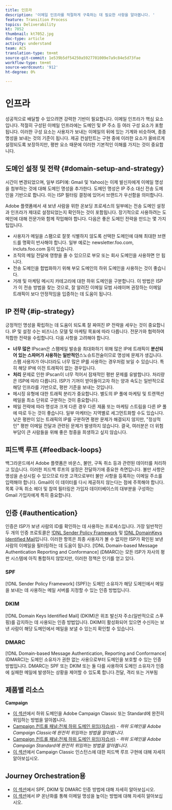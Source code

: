 ```yaml
---
title: 인프라
description: '이메일 인프라를 적절하게 구축하는 데 필요한 사항을 알아봅니다. '
feature: Transition Process
topics: Deliverability
kt: 7052
thumbnail: kt7052.jpg
doc-type: article
activity: understand
team: ACS
translation-type: tm+mt
source-git-commit: 1e539b5df54250a5927701009e7a9c84e5d73fae
workflow-type: tm+mt
source-wordcount: '912'
ht-degree: 0%

---
```



# 인프라

성공적으로 배달할 수 있으려면 강력한 기반이 필요합니다. 이메일 인프라가 핵심 요소입니다. 적절히 구성된 이메일 인프라에는 도메인 및 IP 주소 등 여러 구성 요소가 포함됩니다. 이러한 구성 요소는 사용자가 보내는 이메일의 뒤에 있는 기계와 비슷하며, 종종 명성을 보내는 것의 기준이 됩니다. 제공 컨설턴트는 구현 중에 이러한 요소가 올바르게 설정되도록 보장하지만, 평판 요소 때문에 이러한 기본적인 이해를 가지는 것이 중요합니다.

## 도메인 설정 및 전략 {#domain-setup-and-strategy}

시간이 변경되었으며, 일부 ISP(예: Gmail 및 Yahoo)는 이제 발신자에게 이메일 명성을 첨부하는 것에 대해 도메인 명성을 추가한다. 도메인 명성은 IP 주소 대신 전송 도메인을 기반으로 합니다. 이는 ISP 필터링 결정에 있어서 브랜드가 우선함을 의미합니다.

Adobe 플랫폼에서 새 보낸 사람을 위한 온보딩 프로세스의 일부에는 전송 도메인 설정과 인프라가 제대로 설정되었는지 확인하는 것이 포함됩니다. 장기적으로 사용하려는 도메인에 대해 전문가와 함께 작업해야 합니다. 다음은 좋은 도메인 전략을 만드는 몇 가지 팁입니다.

* 사용자가 메일을 스팸으로 잘못 식별하지 않도록 선택한 도메인에 대해 최대한 브랜드를 명확히 반사해야 합니다. 일부 예로는 newsletter.foo.com, incluts.foo.com 등이 있습니다.
* 조직의 메일 전달에 영향을 줄 수 있으므로 부모 또는 회사 도메인을 사용하면 안 됩니다.
* 전송 도메인을 합법화하기 위해 부모 도메인의 하위 도메인을 사용하는 것이 좋습니다.
* 거래 및 마케팅 메시지 카테고리에 대한 하위 도메인을 구분합니다. 이 방법은 ISP가 이 전송 방법을 찾는 것으로, 잘 알려진 이메일 모범 사례이며 권장하는 이메일 트래픽이 보다 안정적임을 입증하는 데 도움이 됩니다.

## IP 전략 {#ip-strategy}

긍정적인 명성을 확립하는 데 도움이 되도록 잘 짜여진 IP 전략을 세우는 것이 중요합니다. IP 및 설정 수는 비즈니스 모델 및 마케팅 목표에 따라 다릅니다. 전문가와 협력하여 적합한 전략을 수립합니다. 다음 사항을 고려해야 합니다.

* **너무 많은** IPscan은 스팸메일 발송을 최대화하기 위해 많은 IP에 트래픽이  **분산되어 있는 스파머가 사용하는 일반적인**&#x200B;스노슈트전술이므로 명성에 문제가 생깁니다. 스팸 사용자가 아니더라도 너무 많은 IP를 사용하는 경우처럼 보일 수 있습니다. 특히 해당 IP에 이전 트래픽이 없는 경우입니다.
* **처리** 문제로 인한 IPscan이 너무 적어서 잠재적인 평판 문제를 유발합니다. 처리량은 ISP에 따라 다릅니다. ISP가 기꺼이 받아들이고자 하는 양과 속도는 일반적으로 해당 인프라를 기반으로, 평판 기준을 보내는 것입니다.
* 메시징 유형에 대한 트래픽 분리가 중요합니다. 별도의 IP 풀에 마케팅 및 트랜잭션 메일을 최소 단위로 구분하는 것이 중요합니다.
* 메일 전략에 따라 명성과 크게 다른 경우 다른 제품 또는 마케팅 스트림을 다른 IP 풀에 따로 두는 것이 좋습니다. 일부 마케터는 지역별로 세그먼트화할 수도 있습니다. 낮은 평판이 있는 트래픽의 IP를 구분하면 평판 문제가 해결되지 않지만, &quot;정상적인&quot; 평판 이메일 전달과 관련된 문제가 발생하지 않습니다. 결국, 여러분은 더 위험 부담이 큰 사람들을 위해 좋은 청중을 희생하고 싶지 않습니다.

## 피드백 루프 {#feedback-loops}

백그라운드에서 Adobe 플랫폼은 바운스, 불만, 구독 취소 등과 관련된 데이터를 처리하고 있습니다. 이러한 피드백 루프의 설정은 전달하기에 중요한 측면입니다. 불만 사항은 명성을 손상시킬 수 있으므로 타겟 고객으로부터 불만 사항을 등록하는 이메일 주소를 입력해야 합니다. Gmail이 이 데이터를 다시 제공하지 않는다는 점에 주목해야 합니다. 목록 구독 취소 헤더 및 참여 필터링은 가입자 데이터베이스의 대부분을 구성하는 Gmail 가입자에게 특히 중요합니다.

## 인증 {#authentication}

인증은 ISP가 보낸 사람의 ID를 확인하는 데 사용하는 프로세스입니다. 가장 일반적인 두 개의 인증 프로토콜은 [!DNL Sender Policy Framework](SPF) 및 [!DNL DomainKeys Identified Mail](DKIM)입니다. 이러한 항목은 최종 사용자가 볼 수 없지만 ISP가 확인된 보낸 사람의 이메일을 필터링하는 데 도움이 됩니다. [!DNL Domain-based Message Authentication Reporting and Conformance] (DMARC)는 모든 ISP가 자사의 평판 시스템에 아직 통합하지 않았지만, 이러한 정책은 인기를 얻고 있다.

### SPF

[!DNL Sender Policy Framework] (SPF)는 도메인 소유자가 해당 도메인에서 메일을 보내는 데 사용하는 메일 서버를 지정할 수 있는 인증 방법입니다.

### DKIM

[!DNL Domain Keys Identified Mail] (DKIM)은 위조 발신자 주소(일반적으로 스푸핑)를 감지하는 데 사용되는 인증 방법입니다. DKIM이 활성화되어 있으면 수신자는 보낸 사람이 해당 도메인에서 메일을 보낼 수 있는지 확인할 수 있습니다.

### DMARC

[!DNL Domain-based Message Authentication, Reporting and Conformance] (DMARC)는 도메인 소유자가 권한 없는 사용으로부터 도메인을 보호할 수 있는 인증 방법입니다. DMARC는 SPF 또는 DKIM 또는 둘 다를 사용하여 도메인 소유자가 인증에 실패한 메일에 발생하는 상황을 제어할 수 있도록 합니다.전달, 격리 또는 거부됨

## 제품별 리소스

**Campaign**

* [이 섹션](/help/additional-resources/ac-domain-name-setup.md)에서 하위 도메인을 Adobe Campaign Classic 또는 Standard에 완전히 위임하는 방법을 알아봅니다.
* [Campaign 컨트롤 패널:전체 하위 도메인 위임(자습서)](https://experienceleague.corp.adobe.com/docs/campaign-classic-learn/control-panel/subdomains-and-certificates/subdomain-delegation.html) -  *하위 도메인을 Adobe Campaign Classic에 완전히 위임하는 방법을 알아봅니다.*
* [Campaign 컨트롤 패널:전체 하위 도메인 위임(자습서)](https://experienceleague.corp.adobe.com/docs/campaign-standard-learn/control-panel/subdomains-and-certificates/subdomain-delegation.html) -  *하위 도메인을 Adobe Campaign Standard에 완전히 위임하는 방법을 알아봅니다.*
* [이 섹션](/help/additional-resources/acc-technical-recommendations.md#feedback-loop-acc)에서 Campaign Classic 인스턴스에 대한 피드백 루프 구현에 대해 자세히 알아보십시오.

## Journey Orchestration용

* [이 섹션](/help/additional-resources/authentication.md)에서 SPF, DKIM 및 DMARC 인증 방법에 대해 자세히 알아보십시오.
* [이 섹션](/help/additional-resources/increase-reputation-with-ip-warming.md)에서 IP 온난화를 통해 이메일 명성을 높이는 방법에 대해 자세히 알아보십시오.
